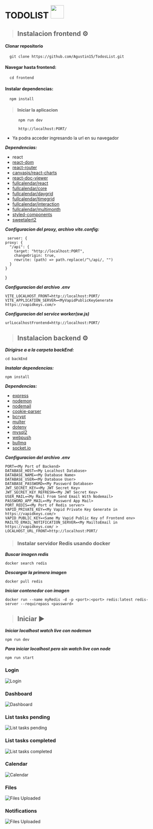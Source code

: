 # TODOLIST <img src="https://i.postimg.cc/Gmm9k3Vv/logo.png" width="43px">

> ## Instalacion frontend ⚙

#### Clonar repositorio

      git clone https://github.com/Agustin15/TodosList.git

#### Navegar hasta frontend:

      cd frontend

#### Instalar dependencias:

      npm install

> #### Iniciar la aplicacion

          npm run dev

          http://localhost:PORT/

- Ya podra acceder ingresando la url en su navegador

**_Dependencias:_**

- react
- [react-dom](https://github-com.translate.goog/facebook/react?_x_tr_sl=en&_x_tr_tl=es&_x_tr_hl=es&_x_tr_pto=tc)
- [react-router](https://github.com/remix-run/react-router)
- [canvasjs/react-charts](https://canvasjs.com/react-charts/)
- [react-doc-viewer](https://github.com/cyntler/react-doc-viewer)
- [fullcalendar/react](https://fullcalendar.io/docs/react)
- [fullcalendar/core](https://fullcalendar.io/docs/react)
- [fullcalendar/daygrid](https://fullcalendar.io/docs/react)
- [fullcalendar/timegrid](https://fullcalendar.io/docs/react)
- [fullcalendar/interaction](https://fullcalendar.io/docs/react)
- [fullcalendar/multimonth](https://fullcalendar.io/docs/react)
- [styled-components](https://github.com/styled-components/styled-components)
- [sweetalert2](https://sweetalert2.github.io/)

**_Configuracion del proxy, archivo vite.config:_**

     server: {
    proxy: {
      "/api": {
        target: "http://localhost:PORT",
        changeOrigin: true,
        rewrite: (path) => path.replace(/^\/api/, "")
      }
    }

}

**_Configuracion del archivo .env_**

    VITE_LOCALHOST_FRONT=http://localhost:PORT/
    VITE_APPLICATION_SERVER=<MyVapidPublicKeyGenerate https://vapidkeys.com/>

**_Configuracion del service worker(sw.js)_**

    urlLocalhostFrontend=http://localhost:PORT/

> ## Instalacion backend ⚙

**_Dirigirse a a la carpeta backEnd:_**

    cd backEnd

**_Instalar dependencias:_**

    npm install

**_Dependencias:_**

- [express](https://github.com/expressjs/express)
- [nodemon](https://github.com/remy/nodemon)
- [nodemail](https://github.com/nomospace/nodemail)
- [cookie-parser](https://github.com/expressjs/cookie-parser)
- [bcrypt](https://github.com/kelektiv/node.bcrypt.js)
- [multer](https://github.com/expressjs/multer)
- [dotenv](https://github.com/motdotla/dotenv)
- [mysql2](https://sidorares.github.io/node-mysql2/docs)
- [webpush](https://github-com.translate.goog/web-push-libs/web-push?_x_tr_sl=en&_x_tr_tl=es&_x_tr_hl=es&_x_tr_pto=tc#readme)
- [bullmq](https://docs.bullmq.io/)
- [socket.io](https://github.com/socketio/socket.io)

**_Configuracion del archivo .env_**

    PORT=<My Port of Backend>
    DATABASE_HOST=<My Localhost Database>
    DATABASE_NAME=<My Database Name>
    DATABASE_USER=<My Database User>
    DATABASE_PASSWORD=<My Password Database>
    JWT_SECRET_KEY=<My JWT Secret Key>
    JWT_SECRET_KEY_REFRESH=<My JWT Secret Key>
    USER_MAIL=<My Mail From Send Email With Nodemail>
    PASSWORD_APP_MAIL=<My Password App Mail>
    PORT_REDIS=<My Port of Redis server>
    VAPID_PRIVATE_KEY=<My Vapid Private Key Generate in https://vapidkeys.com/>
    VAPID_PUBLIC_KEY=<Same My Vapid Public Key of Frontend env>
    MAILTO_EMAIL_NOTIFICATION_SERVER=<My MailtoEmail in https://vapidkeys.com/ >
    LOCALHOST_URL_FRONT=http://localhost:PORT/

> ### Instalar servidor Redis usando docker

**_Buscar imagen redis_**

    docker search redis

**_Descargar la primera imagen_**

    docker pull redis

**_Iniciar contenedor con imagen_**

    docker run --name myRedis -d -p <port>:<port> redis:latest redis-server --requirepass <password>

> ## Iniciar ▶

**_Iniciar localhost watch live con nodemon_**

    npm run dev

**_Para iniciar localhost pero sin watch live con node_**

    npm run start

### Login

![Login](capturesApp/loginCapture.jpg)

### Dashboard

![Dashboard](capturesApp/dashboardCapture.jpg)

### List tasks pending

![List tasks pending](capturesApp/listTasksCapture.jpg)

### List tasks completed

![List tasks completed](capturesApp/listTasksCompletedCapture.jpg)

### Calendar

![Calendar](capturesApp/calendarCapture.jpg)

### Files

![Files Uploaded](capturesApp/filesCapture.jpg)

### Notifications

![Files Uploaded](capturesApp/notificationsCapture.jpg)
